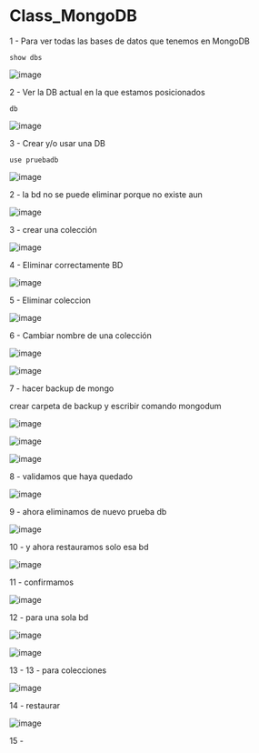 # Class_MongoDB

1 - Para ver todas las bases de datos que tenemos en MongoDB

```
show dbs
```
![image](https://user-images.githubusercontent.com/54609399/138028777-2c4971fe-679e-4cfb-8666-cba56611f2a7.png)

2 - Ver la DB actual en la que estamos posicionados

```
db
```

![image](https://user-images.githubusercontent.com/54609399/138027987-f4ca5f94-34de-409e-a709-d4ab6b87aaa8.png)

3 - Crear y/o usar una DB

```
use pruebadb
```

![image](https://user-images.githubusercontent.com/54609399/138027109-18967b6b-2b03-429b-9e1b-41c8c00b933d.png)

2 - la bd no se puede eliminar porque no existe aun

![image](https://user-images.githubusercontent.com/54609399/138027141-7279b294-9cb6-4dad-aaf5-1ebac5e7fad7.png)

3 - crear una colección

![image](https://user-images.githubusercontent.com/54609399/138027191-ff790bbc-8665-47a1-b33d-7976f0a9356b.png)

4 - Eliminar correctamente BD

![image](https://user-images.githubusercontent.com/54609399/138027224-f959b325-7801-4709-9933-b83a9d023ff8.png)

5 - Eliminar coleccion

![image](https://user-images.githubusercontent.com/54609399/138027255-6fd7e6c0-9354-4d55-b68f-bccebd0f86a5.png)

6 - Cambiar nombre de una colección

![image](https://user-images.githubusercontent.com/54609399/138027304-7f7112b8-10a6-4be8-8b44-53329a03e1b4.png)

![image](https://user-images.githubusercontent.com/54609399/138027331-7f82b8f9-c8bb-4814-aeb4-76cc655e738e.png)

7 - hacer backup de mongo

crear carpeta de backup y escribir comando mongodum

![image](https://user-images.githubusercontent.com/54609399/138027427-959ba81d-d158-478a-b878-d1eb5b036d17.png)

![image](https://user-images.githubusercontent.com/54609399/138027484-e2329083-a9e3-4357-b9cd-6931ef136e4c.png)

![image](https://user-images.githubusercontent.com/54609399/138027516-65879562-d6c2-476e-b219-41dd6a4ed83d.png)

8 - validamos que haya quedado

![image](https://user-images.githubusercontent.com/54609399/138027539-4d8d4f29-7ee4-4e8a-82fc-e762dc4fe6a4.png)

9 - ahora eliminamos de nuevo prueba db

![image](https://user-images.githubusercontent.com/54609399/138027600-9c1ce772-4882-41ae-8add-42740016cf60.png)

10 - y ahora restauramos solo esa bd

![image](https://user-images.githubusercontent.com/54609399/138027649-23d6861b-8a2d-496a-bbc1-932e55b21401.png)

11 - confirmamos

![image](https://user-images.githubusercontent.com/54609399/138027722-426d5531-2830-4eba-9906-2eb7081b0900.png)

12 - para una sola bd

![image](https://user-images.githubusercontent.com/54609399/138027745-556ee1cb-8ad8-4541-b29d-cd1f93443750.png)

![image](https://user-images.githubusercontent.com/54609399/138027755-14827f86-c7dd-4bef-acc6-7f6d495d2ccb.png)

13 - 13 - para colecciones

![image](https://user-images.githubusercontent.com/54609399/138027803-0ff3f832-8bd5-4daf-917d-99be3c8b2a71.png)

14 - restaurar

![image](https://user-images.githubusercontent.com/54609399/138027832-51b30a07-7285-4084-a3ea-0db6fb9053e1.png)

15 - 
